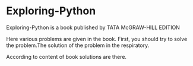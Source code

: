 # Exploring-Python

Exploring-Python is a book published by TATA McGRAW-HILL EDITION

Here various problems are given in the book.
First, you should try to solve the problem.The solution of the problem in the respiratory.

According to content of book solutions are there.
